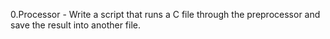 0.Processor - Write a script that runs a C file through the preprocessor and save the result into another file.
